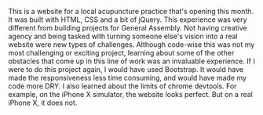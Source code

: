   This is a website for a local acupuncture practice that's opening this month. It was built with HTML, CSS and a bit of jQuery. 
  This experience was very different from building projects for General Assembly. Not having creative agency and being tasked with turning someone else's vision into a real website were new types of challenges. Although code-wise this was not my most challenging or exciting project, learning about some of the other obstacles that come up in this line of work was an invaluable experience. 
  If I were to do this project again, I would have used Bootstrap. It would have made the responsiveness less time consuming, and would have made my code more DRY. I also learned about the limits of chrome devtools. For example, on the iPhone X simulator, the website looks perfect. But on a real iPhone X, it does not.
